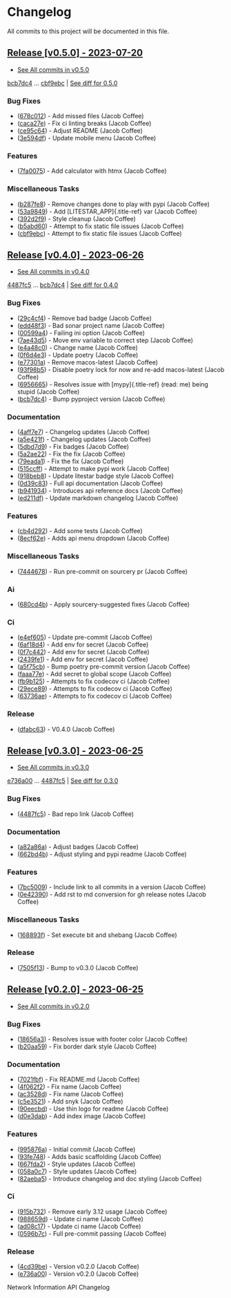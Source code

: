 # Changelog

All commits to this project will be documented in this file.

## [Release \[v0.5.0\] - 2023-07-20](https://github.com/JacobCoffee/niapi/releases/tag/v0.5.0)

- [See All commits in v0.5.0](https://github.com/JacobCoffee/niapi/commits/v0.5.0)

[bcb7dc4](https://github.com/JacobCoffee/niapi/commit/bcb7dc4b7e12e0d47494eb6bfef614706c63cce7) \... [cbf9ebc](https://github.com/JacobCoffee/niapi/commit/cbf9ebc47f0833c82639331da6c864ae2257c9e8) \| [See diff for 0.5.0](https://github.com/JacobCoffee/niapi/compare/bcb7dc4b7e12e0d47494eb6bfef614706c63cce7...cbf9ebc47f0833c82639331da6c864ae2257c9e8)

### Bug Fixes

- ([678c012](https://github.com/JacobCoffee/niapi/commit/678c012a55e50851b6680ecfc82d39b6dd1c76f3)) - Add missed files (Jacob Coffee)
- ([caca27e](https://github.com/JacobCoffee/niapi/commit/caca27e13ae453273e500f6a9950b97117df67a9)) - Fix ci linting breaks (Jacob Coffee)
- ([ce95c64](https://github.com/JacobCoffee/niapi/commit/ce95c64836fd140f940c414dfe7b19cb52ed966a)) - Adjust README (Jacob Coffee)
- ([3e594df](https://github.com/JacobCoffee/niapi/commit/3e594df77ec76f1de2cf0570e9f1e2b43bedc7e3)) - Update mobile menu (Jacob Coffee)

### Features

- ([7fa0075](https://github.com/JacobCoffee/niapi/commit/7fa00751763cffc18a1cc59024a999e4b5044858)) - Add calculator with htmx (Jacob Coffee)

### Miscellaneous Tasks

- ([b287fe8](https://github.com/JacobCoffee/niapi/commit/b287fe8a1446d47c991400bc617c8e35b2cee345)) - Remove changes done to play with pypi (Jacob Coffee)
- ([53a9849](https://github.com/JacobCoffee/niapi/commit/53a98494784607c12be691ef856333a1744a68ba)) - Add [LITESTAR\_APP]{.title-ref} var (Jacob Coffee)
- ([392d2f9](https://github.com/JacobCoffee/niapi/commit/392d2f92947e4f500164d6fe705b5e3c687f1f07)) - Style cleanup (Jacob Coffee)
- ([b5abd60](https://github.com/JacobCoffee/niapi/commit/b5abd608458d7c340044a5b4c211d2f5c6ff9293)) - Attempt to fix static file issues (Jacob Coffee)
- ([cbf9ebc](https://github.com/JacobCoffee/niapi/commit/cbf9ebc47f0833c82639331da6c864ae2257c9e8)) - Attempt to fix static file issues (Jacob Coffee)

## [Release \[v0.4.0\] - 2023-06-26](https://github.com/JacobCoffee/niapi/releases/tag/v0.4.0)

- [See All commits in v0.4.0](https://github.com/JacobCoffee/niapi/commits/v0.4.0)

[4487fc5](https://github.com/JacobCoffee/niapi/commit/4487fc5f16f4b1f5c2e2d49b7e7571f8fe5564aa) \... [bcb7dc4](https://github.com/JacobCoffee/niapi/commit/bcb7dc4b7e12e0d47494eb6bfef614706c63cce7) \| [See diff for 0.4.0](https://github.com/JacobCoffee/niapi/compare/4487fc5f16f4b1f5c2e2d49b7e7571f8fe5564aa...bcb7dc4b7e12e0d47494eb6bfef614706c63cce7)

### Bug Fixes

- ([29c4cf4](https://github.com/JacobCoffee/niapi/commit/29c4cf45f3201b2d3d609341f29526acb48ae4a8)) - Remove bad badge (Jacob Coffee)
- ([edd48f3](https://github.com/JacobCoffee/niapi/commit/edd48f3487b453e2587b38d4d3cd4a75c60ae359)) - Bad sonar project name (Jacob Coffee)
- ([00599a4](https://github.com/JacobCoffee/niapi/commit/00599a400e39bbcf50b4a9cf1a020aece90adb53)) - Failing ini option (Jacob Coffee)
- ([7ae43d5](https://github.com/JacobCoffee/niapi/commit/7ae43d5bf00ab8e65ebe5c691a628037099f61c0)) - Move env variable to correct step (Jacob Coffee)
- ([e4a48c0](https://github.com/JacobCoffee/niapi/commit/e4a48c024409f528c6e24dda056c3b5f2f3e2232)) - Change name (Jacob Coffee)
- ([0f6d4e3](https://github.com/JacobCoffee/niapi/commit/0f6d4e3690d22a68c86d6973b2962fc5ab11dc0c)) - Update poetry (Jacob Coffee)
- ([e77301a](https://github.com/JacobCoffee/niapi/commit/e77301af8d313b3b006225d3965887c586b7860e)) - Remove macos-latest (Jacob Coffee)
- ([93f98b5](https://github.com/JacobCoffee/niapi/commit/93f98b5fcadfaa2457d926ae3ad372fa740827a6)) - Disable poetry lock for now and re-add macos-latest (Jacob Coffee)
- ([6956665](https://github.com/JacobCoffee/niapi/commit/695666550d9b074396b5e443bacece7da66da116)) - Resolves issue with [mypy]{.title-ref} (read: me) being stupid (Jacob Coffee)
- ([bcb7dc4](https://github.com/JacobCoffee/niapi/commit/bcb7dc4b7e12e0d47494eb6bfef614706c63cce7)) - Bump pyproject version (Jacob Coffee)

### Documentation

- ([4aff7e7](https://github.com/JacobCoffee/niapi/commit/4aff7e7d7a6e7c97460643d699635ce6ece87714)) - Changelog updates (Jacob Coffee)
- ([a5e421f](https://github.com/JacobCoffee/niapi/commit/a5e421f6514b78b76fd36afee36106a13c9a9daa)) - Changelog updates (Jacob Coffee)
- ([5dbd7d9](https://github.com/JacobCoffee/niapi/commit/5dbd7d94bbaeb03d64873cb0bfb20a80f49a4fa8)) - Fix badges (Jacob Coffee)
- ([5a2ae22](https://github.com/JacobCoffee/niapi/commit/5a2ae22cb9af8a4a62ff8f59e69dafa0aa4f13a3)) - Fix the fix (Jacob Coffee)
- ([79eada1](https://github.com/JacobCoffee/niapi/commit/79eada17e1477feae3f3e15106331e4b81625157)) - Fix the fix (Jacob Coffee)
- ([515ccff](https://github.com/JacobCoffee/niapi/commit/515ccffadb0ff475f0fa4f3d83e85e7fbf54284b)) - Attempt to make pypi work (Jacob Coffee)
- ([918beb8](https://github.com/JacobCoffee/niapi/commit/918beb8359a23d15e64bdda0554e8622f0f9173e)) - Update litestar badge style (Jacob Coffee)
- ([0d39c83](https://github.com/JacobCoffee/niapi/commit/0d39c83b7407e5863661fcdfe503eaa13da89b66)) - Full api documentation (Jacob Coffee)
- ([b941934](https://github.com/JacobCoffee/niapi/commit/b941934419e7ced3f44ae15db8875ea07a49e4b5)) - Introduces api reference docs (Jacob Coffee)
- ([ed211df](https://github.com/JacobCoffee/niapi/commit/ed211dfdf8a449e157e42ef13b3b858c2075bb59)) - Update markdown changelog (Jacob Coffee)

### Features

- ([cb4d292](https://github.com/JacobCoffee/niapi/commit/cb4d292e0910b58183ff6743e4232fbbb0961107)) - Add some tests (Jacob Coffee)
- ([8ecf62e](https://github.com/JacobCoffee/niapi/commit/8ecf62e0c4c043c1a9c8a1ccd0440a5da76b6cb7)) - Adds api menu dropdown (Jacob Coffee)

### Miscellaneous Tasks

- ([7444678](https://github.com/JacobCoffee/niapi/commit/7444678d8c6b1dd1ac055eb2f8cb9c930c518ed1)) - Run pre-commit on sourcery pr (Jacob Coffee)

### Ai

- ([680cd4b](https://github.com/JacobCoffee/niapi/commit/680cd4b4fc5af58c20e1d62c480adaee5b3b66d6)) - Apply sourcery-suggested fixes (Jacob Coffee)

### Ci

- ([e4ef605](https://github.com/JacobCoffee/niapi/commit/e4ef605a37a67932b2f37fd489ab8d84f00d4d6b)) - Update pre-commit (Jacob Coffee)
- ([6af18d4](https://github.com/JacobCoffee/niapi/commit/6af18d4a3db2cc02246f82dc424d6fa8e5822714)) - Add env for secret (Jacob Coffee)
- ([0f7c442](https://github.com/JacobCoffee/niapi/commit/0f7c44297bbb168fe40d241f625588c96c674413)) - Add env for secret (Jacob Coffee)
- ([2439fe1](https://github.com/JacobCoffee/niapi/commit/2439fe15faa29a7b5bd817c9535a4e0add1fc9c6)) - Add env for secret (Jacob Coffee)
- ([a5f75cb](https://github.com/JacobCoffee/niapi/commit/a5f75cb9a0a5fbf96d6393cc1d0bc6b0d5fe3fc3)) - Bump poetry pre-commit version (Jacob Coffee)
- ([faaa77e](https://github.com/JacobCoffee/niapi/commit/faaa77e1a8efeda32046f4ffaa36369bd31ff814)) - Add secret to global scope (Jacob Coffee)
- ([fb9b125](https://github.com/JacobCoffee/niapi/commit/fb9b1257b7b76daf07903e851fce5bb0d858de2e)) - Attempts to fix codecov ci (Jacob Coffee)
- ([29ece89](https://github.com/JacobCoffee/niapi/commit/29ece897002ac8d671e168fc9ad1e5bc4606215f)) - Attempts to fix codecov ci (Jacob Coffee)
- ([63736ae](https://github.com/JacobCoffee/niapi/commit/63736aed648851cc9d9d2a444d91137b1e216b27)) - Attempts to fix codecov ci (Jacob Coffee)

### Release

- ([dfabc63](https://github.com/JacobCoffee/niapi/commit/dfabc63f117c2f29feb88367f601cf73767f1949)) - V0.4.0 (Jacob Coffee)

## [Release \[v0.3.0\] - 2023-06-25](https://github.com/JacobCoffee/niapi/releases/tag/v0.3.0)

- [See All commits in v0.3.0](https://github.com/JacobCoffee/niapi/commits/v0.3.0)

[e736a00](https://github.com/JacobCoffee/niapi/commit/e736a003b7d80290023e55f184af503315febe6b) \... [4487fc5](https://github.com/JacobCoffee/niapi/commit/4487fc5f16f4b1f5c2e2d49b7e7571f8fe5564aa) \| [See diff for 0.3.0](https://github.com/JacobCoffee/niapi/compare/e736a003b7d80290023e55f184af503315febe6b...4487fc5f16f4b1f5c2e2d49b7e7571f8fe5564aa)

### Bug Fixes

- ([4487fc5](https://github.com/JacobCoffee/niapi/commit/4487fc5f16f4b1f5c2e2d49b7e7571f8fe5564aa)) - Bad repo link (Jacob Coffee)

### Documentation

- ([a82a86a](https://github.com/JacobCoffee/niapi/commit/a82a86a1b8ca90f3c66a080291cfd074efcbfd1a)) - Adjust badges (Jacob Coffee)
- ([662bd4b](https://github.com/JacobCoffee/niapi/commit/662bd4b9d9cdd8a07ab5cd7b7c2680a1d08c1e21)) - Adjust styling and pypi readme (Jacob Coffee)

### Features

- ([7bc5009](https://github.com/JacobCoffee/niapi/commit/7bc5009dd2b89724035a139b6c27e6bba31a8312)) - Include link to all commits in a version (Jacob Coffee)
- ([0e42390](https://github.com/JacobCoffee/niapi/commit/0e42390ae6a061990fc79f7a8f356da3bd9483ec)) - Add rst to md conversion for gh release notes (Jacob Coffee)

### Miscellaneous Tasks

- ([168893f](https://github.com/JacobCoffee/niapi/commit/168893f955eeee168b82e5f196fa36c9c3f0e60c)) - Set execute bit and shebang (Jacob Coffee)

### Release

- ([7505f13](https://github.com/JacobCoffee/niapi/commit/7505f13e1fe16a8ee9b059a3e7527d4400ca472c)) - Bump to v0.3.0 (Jacob Coffee)

## [Release \[v0.2.0\] - 2023-06-25](https://github.com/JacobCoffee/niapi/releases/tag/v0.2.0)

- [See All commits in v0.2.0](https://github.com/JacobCoffee/niapi/commits/v0.2.0)

### Bug Fixes

- ([18656a3](https://github.com/JacobCoffee/niapi/commit/18656a33bf9a2499bc3b3679b3abb308d12caf29)) - Resolves issue with footer color (Jacob Coffee)
- ([b20aa59](https://github.com/JacobCoffee/niapi/commit/b20aa5964ae65221950eea1a44138f68db63d72c)) - Fix border dark style (Jacob Coffee)

### Documentation

- ([7021fbf](https://github.com/JacobCoffee/niapi/commit/7021fbf5d54e856933103a63e5b1adeaf79c6776)) - Fix README.md (Jacob Coffee)
- ([4f062f2](https://github.com/JacobCoffee/niapi/commit/4f062f25b21af27e166e98e020051df3419fa259)) - Fix name (Jacob Coffee)
- ([ac3528d](https://github.com/JacobCoffee/niapi/commit/ac3528d78bcbf4846426c1c32e42e0e3ded3829a)) - Fix name (Jacob Coffee)
- ([c5e3521](https://github.com/JacobCoffee/niapi/commit/c5e3521173daaa069c6bed8ed647f62dfbbed1ae)) - Add snyk (Jacob Coffee)
- ([90eecbd](https://github.com/JacobCoffee/niapi/commit/90eecbd190ec58dda17edad0ae8e5c91816cb75d)) - Use thin logo for readme (Jacob Coffee)
- ([d0e3dab](https://github.com/JacobCoffee/niapi/commit/d0e3dab35de79b88f6b9227b207caff2279a9414)) - Add index image (Jacob Coffee)

### Features

- ([995876a](https://github.com/JacobCoffee/niapi/commit/995876a3758afb801829b8bc3d98f4331fd59273)) - Initial commit (Jacob Coffee)
- ([93fe748](https://github.com/JacobCoffee/niapi/commit/93fe74805e83de71805c8181a35c8ca4a8a8c3a4)) - Adds basic scaffolding (Jacob Coffee)
- ([667fda2](https://github.com/JacobCoffee/niapi/commit/667fda29775ab01201d8044b69c1c92d73a61d4e)) - Style updates (Jacob Coffee)
- ([058a0c7](https://github.com/JacobCoffee/niapi/commit/058a0c719a4531884cca4a28978e3884e30ff957)) - Style updates (Jacob Coffee)
- ([82aeba5](https://github.com/JacobCoffee/niapi/commit/82aeba5e354f91ee3a07bfc2a52c97804a1f2321)) - Introduce changelog and doc styling (Jacob Coffee)

### Ci

- ([915b732](https://github.com/JacobCoffee/niapi/commit/915b732492f91fcd8a59cfee9b6ce66b0eba2030)) - Remove early 3.12 usage (Jacob Coffee)
- ([988659d](https://github.com/JacobCoffee/niapi/commit/988659d7944ad90d617360261e04e38325ddd0cf)) - Update ci name (Jacob Coffee)
- ([ad08c17](https://github.com/JacobCoffee/niapi/commit/ad08c17c395670fbb7f23a1644d2b8f1e904037e)) - Update ci name (Jacob Coffee)
- ([0596b7c](https://github.com/JacobCoffee/niapi/commit/0596b7cb2c97cf2c58b2e8900acafa183b3bcf87)) - Full pre-commit passing (Jacob Coffee)

### Release

- ([4cd39be](https://github.com/JacobCoffee/niapi/commit/4cd39be2c0321464e4273548048bb9f44fc2c47f)) - Version v0.2.0 (Jacob Coffee)
- ([e736a00](https://github.com/JacobCoffee/niapi/commit/e736a003b7d80290023e55f184af503315febe6b)) - Version v0.2.0 (Jacob Coffee)

Network Information API Changelog
